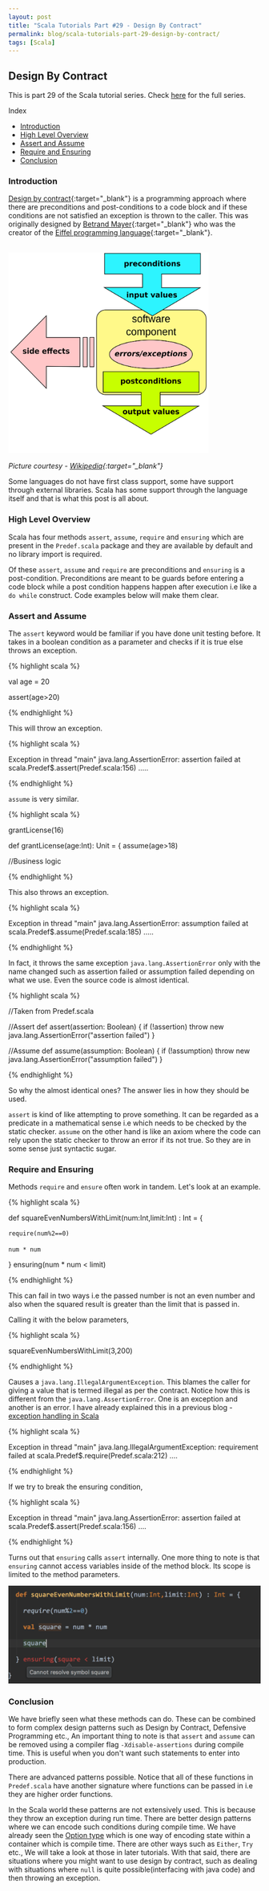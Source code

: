 ```yaml
---
layout: post
title: "Scala Tutorials Part #29 - Design By Contract"
permalink: blog/scala-tutorials-part-29-design-by-contract/
tags: [Scala]
---
```


Design By Contract
------------------

This is part 29 of the Scala tutorial series. Check [here](/blog/scala-articles-index/) for the full series.

<i class="fa fa-list-ul fa-lg space-right"></i> Index

- [Introduction](#Intro)
- [High Level Overview](#Overview)
- [Assert and Assume](#AssertAssume)
- [Require and Ensuring](#RequireEnsuring)
- [Conclusion](#Conclusion)

<h3><b><a name = "Intro" class="inter-header">Introduction</a></b></h3>

[Design by contract](https://en.wikipedia.org/wiki/Design_by_contract){:target="_blank"} is a programming approach where there are preconditions and post-conditions to a code block and if these conditions are not satisfied an exception is thrown to the caller. This was originally designed by [Betrand Mayer](https://en.wikipedia.org/wiki/Bertrand_Meyer){:target="_blank"} who was the creator of the [Eiffel programming language](https://en.wikipedia.org/wiki/Eiffel_(programming_language)){:target="_blank"}.

<br>
<img src="/images/dbc.svg" width="400" height="400" />

<cite> Picture courtesy -  [Wikipedia](https://en.wikipedia.org/wiki/Design_by_contract#/media/File:Design_by_contract.svg){:target="_blank"} </cite>

Some languages do not have first class support, some have support through external libraries. Scala has some support through the language itself and that is what this post is all about.

<h3><b><a name = "Overview" class="inter-header">High Level Overview</a></b></h3>

Scala has four methods `assert`, `assume`, `require` and `ensuring` which are present in the `Predef.scala` package and they are available by default and no library import is required.

Of these `assert`, `assume` and `require` are preconditions and `ensuring` is a post-condition. Preconditions are meant to be guards before entering a code block while a post condition happens happen after execution i.e like a `do while` construct. Code examples below will make them clear.

<h3><b><a name = "AssertAssume" class="inter-header">Assert and Assume</a></b></h3>

The `assert` keyword would be familiar if you have done unit testing before. It takes in a boolean condition as a parameter and checks if it is true else throws an exception.

{% highlight scala %}

val age = 20

assert(age>20)

{% endhighlight %}

This will throw an exception.

{% highlight scala %}

Exception in thread "main" java.lang.AssertionError: assertion failed
	at scala.Predef$.assert(Predef.scala:156)
	.....

{% endhighlight %}

`assume` is very similar.

{% highlight scala %}

 grantLicense(16)

 def grantLicense(age:Int): Unit = {
   assume(age>18)

 //Business logic

{% endhighlight %}

This also throws an exception.

{% highlight scala %}

Exception in thread "main" java.lang.AssertionError: assumption failed
	at scala.Predef$.assume(Predef.scala:185)
	.....

{% endhighlight %}

In fact, it throws the same exception `java.lang.AssertionError` only with the name changed such as assertion failed or assumption failed depending on what we use. Even the source code is almost identical.

{% highlight scala %}

//Taken from Predef.scala

//Assert
def assert(assertion: Boolean) {
    if (!assertion)
      throw new java.lang.AssertionError("assertion failed")
  }

//Assume
 def assume(assumption: Boolean) {
    if (!assumption)
      throw new java.lang.AssertionError("assumption failed")
  }

{% endhighlight %}

So why the almost identical ones? The answer lies in how they should be used.

`assert` is kind of like attempting to prove something. It can be regarded as a predicate in a mathematical sense i.e which needs to be checked by the static checker. `assume` on the other hand is like an axiom where the code can rely upon the static checker to throw an error if its not true. So they are in some sense just syntactic sugar.

<h3><b><a name = "RequireEnsuring" class="inter-header">Require and Ensuring</a></b></h3>

Methods `require` and `ensure` often work in tandem. Let's look at an example.

{% highlight scala %}

def squareEvenNumbersWithLimit(num:Int,limit:Int) : Int = {

    require(num%2==0)

    num * num

} ensuring(num * num < limit)

{% endhighlight %}

This can fail in two ways i.e the passed number is not an even number and also when the squared result is greater than the limit that is passed in.

Calling it with the below parameters,

{% highlight scala %}

squareEvenNumbersWithLimit(3,200)

{% endhighlight %}

Causes a `java.lang.IllegalArgumentException`. This blames the caller for giving a value that is termed illegal as per the contract. Notice how this is different from the `java.lang.AssertionError`. One is an exception and another is an error. I have already explained this in a previous blog - [exception handling in Scala](/blog/scala-tutorials-part-24-exception-handling/#Intro)

{% highlight scala %}

Exception in thread "main" java.lang.IllegalArgumentException: requirement failed
	at scala.Predef$.require(Predef.scala:212)
    ....

{% endhighlight %}

If we try to break the ensuring condition,

{% highlight scala %}

Exception in thread "main" java.lang.AssertionError: assertion failed
	at scala.Predef$.assert(Predef.scala:156)
    ....

{% endhighlight %}

Turns out that `ensuring` calls `assert` internally. One more thing to note is that `ensuring` cannot access variables inside of the method block. Its scope is limited to the method parameters.

![Ensuring error](/images/ensuring-error.png)

<h3><b><a name = "Conclusion" class="inter-header">Conclusion</a></b></h3>

We have briefly seen what these methods can do. These can be combined to form complex design patterns such as Design by Contract, Defensive Programming etc., An important thing to note is that `assert` and `assume` can be removed using a compiler flag `-Xdisable-assertions` during compile time. This is useful when you don't want such statements to enter into production.

There are advanced patterns possible. Notice that all of these functions in `Predef.scala` have another signature where functions can be passed in i.e they are higher order functions. 

In the Scala world these patterns are not extensively used. This is because they throw an exception during run time. There are better design patterns where we can encode such conditions during compile time. We have already seen the [Option type](/blog/scala-tutorials-part-16-the-option-type/) which is one way of encoding state within a container which is compile time. There are other ways such as `Either`, `Try` etc., We will take a look at those in later tutorials. With that said, there are situations where you might want to use design by contract, such as dealing with situations where `null` is quite possible(interfacing with java code) and then throwing an exception. 



